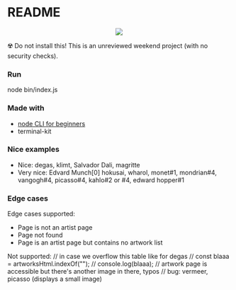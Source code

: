 # README

<p align="center">
  <img src="https://user-images.githubusercontent.com/9762897/212710369-0e1050e8-6ada-461d-a292-376c8b297a10.gif" />
</p>

☢️ Do not install this! This is an unreviewed weekend project (with no security checks).

### Run

node bin/index.js

### Made with

- [node CLI for beginners](https://developer.okta.com/blog/2019/06/18/command-line-app-with-nodejs#build-your-first-nodejs-command-line-application)
- terminal-kit

### Nice examples

- Nice: degas, klimt, Salvador Dali, magritte
- Very nice: Edvard Munch[0] hokusai, wharol, monet#1, mondrian#4, vangogh#4, picasso#4, kahlo#2 or #4, edward hopper#1

### Edge cases

Edge cases supported:

- Page is not an artist page
- Page not found
- Page is an artist page but contains no artwork list

Not supported:
// in case we overflow this table like for degas
// const blaaa = artworksHtml.indexOf("</tr>");
// console.log(blaaa);
// artwork page is accessible but there's another image in there, typos
// bug: vermeer, picasso (displays a small image)
